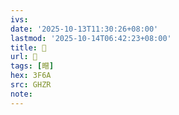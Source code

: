 ```yaml
---
ivs:
date: '2025-10-13T11:30:26+08:00'
lastmod: '2025-10-14T06:42:23+08:00'
title: 󰥲
url: 󰥲
tags: [㽪]
hex: 3F6A
src: GHZR
note:
---
```

